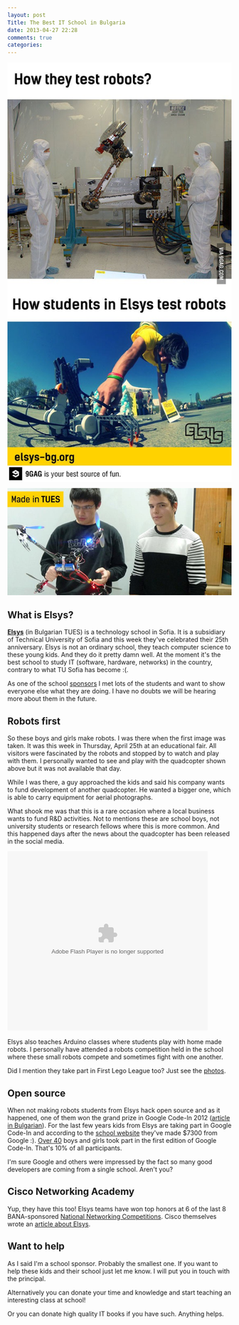 ```yaml
---
layout: post
Title: The Best IT School in Bulgaria
date: 2013-04-27 22:28
comments: true
categories: 
---
```


<img src="/images/tues/9gag_test_robots.jpg" alt="How TUES tests robots" style="clear:both;display:block;"/>

!["Quadcopter"](/images/tues/quadcopter.jpg "Quadcopter")

What is Elsys?
--------------

**[Elsys](http://www.elsys-bg.org/)** (in Bulgarian TUES) is a technology school in Sofia.
It is a subsidiary of Technical University of Sofia and this week they've celebrated their 25th anniversary.
Elsys is not an ordinary school, they teach computer science to these young kids. 
And they do it pretty damn well. At the moment it's the best
school to study IT (software, hardware, networks) in the country, contrary to what TU Sofia has
become :(. 

As one of the school [sponsors](http://www.youtube.com/watch?v=7GYbCDGTz-4) I met lots of the students
and want to show everyone else what they are doing. I have no doubts we will be hearing more about
them in the future. 


Robots first
------------

So these boys and girls make robots. I was there when the first image was taken.
It was this week in Thursday, April 25th at an educational fair. All visitors were
fascinated by the robots and stopped by to watch and play with them. I personally
wanted to see and play with the quadcopter shown above but it was not available that
day. 

While I was there, a guy approached the kids and said his
company wants to fund development of another quadcopter. He wanted a bigger one, which
is able to carry equipment for aerial photographs. 

What shook me was that
this is a rare occasion where a local business wants to fund R&D activities.
Not to mentions these are school boys, not university students or research fellows
where this is more
common. And this happened days after the news about the quadcopter has been released 
in the social media. 

<object classid="clsid:D27CDB6E-AE6D-11cf-96B8-444553540000" codebase="http://download.macromedia.com/pub/shockwave/cabs/flash/swflash.cab#version=8,0,0,0" width="450" height="403"><param name="movie" value="http://i47.vbox7.com/player/ext.swf?vid=cecb1d1ca4"/><param name="quality" value="high"/><embed src="http://i48.vbox7.com/player/ext.swf?vid=cecb1d1ca4" quality="high" pluginspage="http://www.macromedia.com/go/getflashplayer" type="application/x-shockwave-flash" width="450" height="403"/></object>


Elsys also teaches Arduino classes where students play with home made robots. I personally
have attended a robots competition held in the school where these small robots compete
and sometimes fight with one another. 

Did I mention they take part in First Lego League too? Just see the
[photos](http://www.elsys-bg.org/blog/article/fll-2012-new-teams-better-robots-lots-of-emotions/).

Open source
-----------

When not making robots students from Elsys hack open source and as it happened,
one of them won the grand prize in Google Code-In 2012
([article in Bulgarian](http://www.elsys-bg.org/blog/article/elsys-student-won-the-grand-prize-in-the-google-code-in-2012/)).
For the last few years kids from Elsys are taking part in Google Code-In and according
to the [school website](http://www.elsys-bg.org/blog/article/7300-from-google/)
they've made $7300 from Google :). [Over 40](http://www.elsys-bg.org/blog/article/google-code-in-2011/)
boys and girls took part in the first
edition of Google Code-In. That's 10% of all participants.

I'm sure Google and others were impressed by the fact so many good developers
are coming from a single school. Aren't you?

Cisco Networking Academy
------------------------

Yup, they have this too! Elsys teams have won top honors at 6 of the last 8
BANA-sponsored
[National Networking Competitions](http://www.elsys-bg.org/blog/article/national-networking-competition-2012/).
Cisco themselves wrote an [article about Elsys](http://csr.cisco.com/pages/impact-bulgaria).



Want to help
------------

As I said I'm a school sponsor. Probably the smallest one. If you want to help
these kids and their school just let me know. I will put you in touch with the
principal.

Alternatively you can donate your time and knowledge and start teaching an interesting
class at school! 

Or you can donate high quality IT books if you have such. Anything helps.










